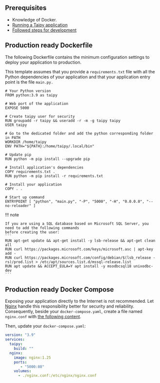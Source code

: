 ## Prerequisites

- Knowledge of Docker.
- [Running a Taipy application](../../run/index.md)
- [Followed steps for development](development.md)


## Production ready Dockerfile

The following Dockerfile contains the minimum configuration settings to deploy your application to production.

This template assumes that you provide a `requirements.txt` file with all the Python dependencies of your application and that your application entry point is the file `main.py.`

```
# Your Python version
FROM python:3.9 as taipy

# Web port of the application
EXPOSE 5000

# Create taipy user for security
RUN groupadd -r taipy && useradd -r -m -g taipy taipy
USER taipy

# Go to the dedicated folder and add the python corresponding folder in PATH
WORKDIR /home/taipy
ENV PATH="${PATH}:/home/taipy/.local/bin"

# Update pip
RUN python -m pip install --upgrade pip

# Install application's dependencies
COPY requirements.txt .
RUN python -m pip install -r requirements.txt

# Install your application
COPY . .

# Start up command
ENTRYPOINT [ "python", "main.py", "-P", "5000", "-H", "0.0.0.0", "--no-reloader" ]
```

!!! note

    If you are using a SQL database based on Microsoft SQL Server, you need to add the following commands
    before creating the user:
    ```
    RUN apt-get update && apt-get install -y lsb-release && apt-get clean all
    RUN curl https://packages.microsoft.com/keys/microsoft.asc | apt-key add -
    RUN curl https://packages.microsoft.com/config/debian/$(lsb_release -rs)/prod.list > /etc/apt/sources.list.d/mssql-release.list
    RUN apt update && ACCEPT_EULA=Y apt install -y msodbcsql18 unixodbc-dev
    ```

## Production ready Docker Compose

Exposing your application directly to the Internet is not recommended. Let [Nginx](https://nginx.org) handle this responsibility better for security and reliability. Consequently, beside your `docker-compose.yaml`, create a file named `nginx.conf` with [the following content](./nginx.conf).

Then, update your `docker-compose.yaml`:
```yaml
version: "3.9"
services:
  taipy:
    build: ""
  nginx:
    image: nginx:1.25
    ports:
       - "5000:80"
    volumes:
      - ./nginx.conf:/etc/nginx/nginx.conf
```

